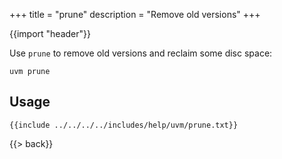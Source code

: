 +++
title = "prune"
description = "Remove old versions"
+++

{{import "header"}}

Use `prune` to remove old versions and reclaim some disc space:

```text
uvm prune
```

## Usage

```text
{{include ../../../../includes/help/uvm/prune.txt}}
```

{{> back}}
